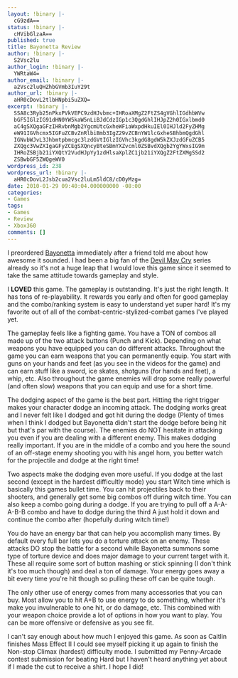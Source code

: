 ```yaml
---
layout: !binary |-
  cG9zdA==
status: !binary |-
  cHVibGlzaA==
published: true
title: Bayonetta Review
author: !binary |-
  S2Vsc2lu
author_login: !binary |-
  YWRtaW4=
author_email: !binary |-
  a2Vsc2luQHZhbGVmb3IuY29t
author_url: !binary |-
  aHR0cDovL2tlbHNpbi5uZXQ=
excerpt: !binary |-
  SSA8c3Ryb25nPkxPVkVEPC9zdHJvbmc+IHRoaXMgZ2FtZS4gVGhlIGdhbWVw
  bGF5IGlzIG91dHN0YW5kaW5nLiBJdCdzIGp1c3QgdGhlIHJpZ2h0IGxlbmd0
  aC4gSXQgaGFzIHRvbnMgb2YgcmUtcGxheWFiaWxpdHkuIEl0IHJld2FyZHMg
  eW91IGVhcmx5IGFuZCBvZnRlbiBmb3IgZ29vZCBnYW1lcGxheSBhbmQgdGhl
  IGNvbWJvL3Jhbmtpbmcgc3lzdGVtIGlzIGVhc3kgdG8gdW5kZXJzdGFuZCB5
  ZXQgc3VwZXIgaGFyZCEgSXQncyBteSBmYXZvcml0ZSBvdXQgb2YgYWxsIG9m
  IHRoZSBjb21iYXQtY2VudHJpYy1zdHlsaXplZC1jb21iYXQgZ2FtZXMgSSd2
  ZSBwbGF5ZWQgeWV0
wordpress_id: 238
wordpress_url: !binary |-
  aHR0cDovL2Jsb2cua2Vsc2luLm5ldC8/cD0yMzg=
date: 2010-01-29 09:40:04.000000000 -08:00
categories:
- Games
tags:
- Games
- Review
- Xbox360
comments: []
---
```

I preordered <a href="http://www.sega.com/platinumgames/bayonetta/">Bayonetta</a> immediately after a friend told me about how awesome it sounded. I had been a big fan of the <a href="http://www.devilmaycry.com/">Devil May Cry</a> series already so it's not a huge leap that I would love this game since it seemed to take the same attitude towards gameplay and style.

I <strong>LOVED</strong> this game. The gameplay is outstanding. It's just the right length. It has tons of re-playability. It rewards you early and often for good gameplay and the combo/ranking system is easy to understand yet super hard! It's my favorite out of all of the combat-centric-stylized-combat games I've played yet.

The gameplay feels like a fighting game. You have a TON of combos all made up of the two attack buttons (Punch and Kick). Depending on what weapons you have equipped you can do different attacks. Throughout the game you can earn weapons that you can permanently equip. You start with guns on your hands and feet (as you see in the videos for the game) and can earn stuff like a sword, ice skates, shotguns (for hands and feet), a whip, etc. Also throughout the game enemies will drop some really powerful (and often slow) weapons that you can equip and use for a short time.

The dodging aspect of the game is the best part. Hitting the right trigger makes your character dodge an incoming attack. The dodging works great and I never felt like I dodged and got hit during the dodge (Plenty of times when I think I dodged but Bayonetta didn't start the dodge before being hit but that's par with the course). The enemies do NOT hesitate in attacking you even if you are dealing with a different enemy. This makes dodging really important. If you are in the middle of a combo and you here the sound of an off-stage enemy shooting you with his angel horn, you better watch for the projectile and dodge at the right time!

Two aspects make the dodging even more useful. If you dodge at the last second (except in the hardest difficultly mode) you start Witch time which is basically this games bullet time. You can hit projectiles back to their shooters, and generally get some big combos off during witch time. You can also keep a combo going during a dodge. If you are trying to pull off a A-A-A-B-B combo and have to dodge during the third A just hold it down and continue the combo after (hopefully during witch time!)

You do have an energy bar that can help you accomplish many times. By default every full bar lets you do a torture attack on an enemy. These attacks DO stop the battle for a second while Bayonetta summons some type of torture device and does major damage to your current target with it. These all require some sort of button mashing or stick spinning (I don't think it's too much though) and deal a ton of damage. Your energy goes away a bit every time you're hit though so pulling these off can be quite tough.

The only other use of energy comes from many accessories that you can buy. Most allow you to hit A+B to use energy to do something, whether it's make you invulnerable to one hit, or do damage, etc. This combined with your weapon choice provide a lot of options in how you want to play. You can be more offensive or defensive as you see fit.

I can't say enough about how much I enjoyed this game. As soon as Caitlin finishes Mass Effect II I could see myself picking it up again to finish the Non-stop Climax (hardest) difficulty mode. I submitted my Penny-Arcade contest submission for beating Hard but I haven't heard anything yet about if I made the cut to receive a shirt. I hope I did! 
